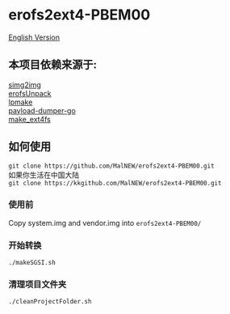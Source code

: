 # erofs2ext4-PBEM00

[English Version](https://github.com/MalNEW/erofs2ext4-PBEM00/blob/main/README.md)

## 本项目依赖来源于:
[simg2img](https://github.com/anestisb/android-simg2img)\
[erofsUnpack](https://github.com/ljc-fight/erofs2ext4Converter-for-MIUI-Device)\
[lpmake](https://github.com/LonelyFool/lpunpack_and_lpmake)\
[payload-dumper-go](https://github.com/ssut/payload-dumper-go)\
[make_ext4fs](https://github.com/superr/make_ext4fs)

## 如何使用
`git clone https://github.com/MalNEW/erofs2ext4-PBEM00.git`\
如果你生活在中国大陆\
`git clone https://kkgithub.com/MalNEW/erofs2ext4-PBEM00.git`

### 使用前
Copy system.img and vendor.img into `erofs2ext4-PBEM00/`

### 开始转换
`./makeSGSI.sh`

### 清理项目文件夹
`./cleanProjectFolder.sh`
